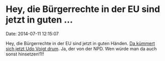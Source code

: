 Hey, die Bürgerrechte in der EU sind jetzt in guten \...
========================================================

Date: 2014-07-11 12:15:07

Hey, die Bürgerrechte in der EU sind jetzt in guten Händen. [Da kümmert
sich jetzt Udo Voigt drum](http://welt.de/article129979136). Ja, der von
der NPD. Wen würde man da auch sonst hinsetzen!1!!
